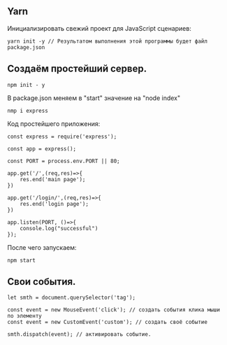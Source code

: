 ## Yarn

Инициализировать свежий проект для JavaScript сценариев:

    yarn init -y // Результатом выполнения этой программы будет файл package.json
    

## Создаём простейший сервер.

    npm init - y
    
В package.json меняем в "start" значение на "node index"
    
    nmp i express
    
Код простейшего приложения:
    
    const express = require('express');

    const app = express();
    
    const PORT = process.env.PORT || 80;
    
    app.get('/',(req,res)=>{
        res.end('main page');
    })
    
    app.get('/login/',(req,res)=>{
        res.end('login page');
    })
    
    app.listen(PORT, ()=>{
        console.log("successful")
    });
    
    
 После чего запускаем:
 
    npm start

## Свои события.

    let smth = document.querySelector('tag');

    const event = new MouseEvent('click'); // создать события клика мыши по элементу
    const event = new CustomEvent('custom'); // создать своё событие

    smth.dispatch(event); // активировать событие.
